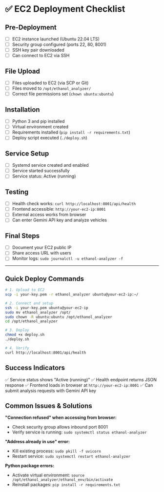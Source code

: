 # ✅ **EC2 Deployment Checklist**

## **Pre-Deployment**
- [ ] EC2 instance launched (Ubuntu 22.04 LTS)
- [ ] Security group configured (ports 22, 80, 8001)
- [ ] SSH key pair downloaded
- [ ] Can connect to EC2 via SSH

## **File Upload**
- [ ] Files uploaded to EC2 (via SCP or Git)
- [ ] Files moved to `/opt/ethanol_analyzer/`
- [ ] Correct file permissions set (`chown ubuntu:ubuntu`)

## **Installation**
- [ ] Python 3 and pip installed
- [ ] Virtual environment created
- [ ] Requirements installed (`pip install -r requirements.txt`)
- [ ] Deploy script executed (`./deploy.sh`)

## **Service Setup**
- [ ] Systemd service created and enabled
- [ ] Service started successfully
- [ ] Service status: Active (running)

## **Testing**
- [ ] Health check works: `curl http://localhost:8001/api/health`
- [ ] Frontend accessible: `http://your-ec2-ip:8001`
- [ ] External access works from browser
- [ ] Can enter Gemini API key and analyze vehicles

## **Final Steps**
- [ ] Document your EC2 public IP
- [ ] Share access URL with users
- [ ] Monitor logs: `sudo journalctl -u ethanol-analyzer -f`

---

## **Quick Deploy Commands**

```bash
# 1. Upload to EC2
scp -i your-key.pem -r ethanol_analyzer ubuntu@your-ec2-ip:~/

# 2. Connect and setup
ssh -i your-key.pem ubuntu@your-ec2-ip
sudo mv ethanol_analyzer /opt/
sudo chown -R ubuntu:ubuntu /opt/ethanol_analyzer
cd /opt/ethanol_analyzer

# 3. Deploy
chmod +x deploy.sh
./deploy.sh

# 4. Verify
curl http://localhost:8001/api/health
```

## **Success Indicators**
✅ Service status shows "Active (running)"
✅ Health endpoint returns JSON response
✅ Frontend loads in browser at `http://your-ec2-ip:8001`
✅ Can submit analysis requests with Gemini API key

## **Common Issues & Solutions**

**"Connection refused" when accessing from browser:**
- Check security group allows inbound port 8001
- Verify service is running: `sudo systemctl status ethanol-analyzer`

**"Address already in use" error:**
- Kill existing process: `sudo pkill -f uvicorn`
- Restart service: `sudo systemctl restart ethanol-analyzer`

**Python package errors:**
- Activate virtual environment: `source /opt/ethanol_analyzer/ethanol_env/bin/activate`
- Reinstall packages: `pip install -r requirements.txt`